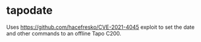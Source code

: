 # tapodate

Uses https://github.com/hacefresko/CVE-2021-4045 exploit to set the date and other commands to an offline Tapo C200.
